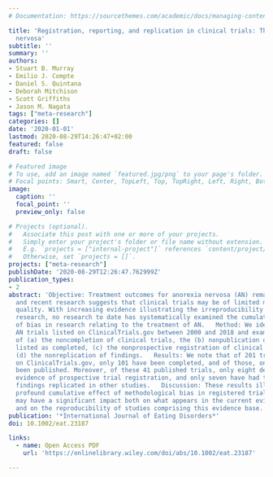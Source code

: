 ```yaml
---
# Documentation: https://sourcethemes.com/academic/docs/managing-content/

title: 'Registration, reporting, and replication in clinical trials: The case of anorexia
  nervosa'
subtitle: ''
summary: ''
authors:
- Stuart B. Murray
- Emilio J. Compte
- Daniel S. Quintana
- Deborah Mitchison
- Scott Griffiths
- Jason M. Nagata
tags: ["meta-research"]
categories: []
date: '2020-01-01'
lastmod: 2020-08-29T14:26:47+02:00
featured: false
draft: false

# Featured image
# To use, add an image named `featured.jpg/png` to your page's folder.
# Focal points: Smart, Center, TopLeft, Top, TopRight, Left, Right, BottomLeft, Bottom, BottomRight.
image:
  caption: ''
  focal_point: ''
  preview_only: false

# Projects (optional).
#   Associate this post with one or more of your projects.
#   Simply enter your project's folder or file name without extension.
#   E.g. `projects = ["internal-project"]` references `content/project/deep-learning/index.md`.
#   Otherwise, set `projects = []`.
projects: ["meta-research"]
publishDate: '2020-08-29T12:26:47.762999Z'
publication_types:
- 2
abstract: 'Objective: Treatment outcomes for anorexia nervosa (AN) remain modest,
  and recent research suggests that clinical trials may be of limited methodological
  quality. With increasing evidence illustrating the irreproducibility of psychological
  research, no research to date has systematically examined the cumulative effect
  of bias in research relating to the treatment of AN.   Method: We identified all
  AN trials listed on ClinicalTrials.gov between 2000 and 2018 and examined rates
  of (a) the noncompletion of clinical trials, the (b) nonpublication of trials once
  listed as completed, (c) the nonprospective registration of clinical trials, and
  (d) the nonreplication of findings.   Results: We note that of 201 trials listed
  on ClinicalTrials.gov, only 101 have been completed, and of those, only 41 have
  been published. Moreover, of these 41 published trials, only eight demonstrated
  evidence of prospective trial registration, and only seven have had their primary
  findings replicated in other studies.   Discussion: These results illustrate the
  profound cumulative effect of methodological bias in registered trials for AN, which
  may have a significant impact both on what appears in the current evidence base,
  and on the reproducibility of studies comprising this evidence base.'
publication: '*International Journal of Eating Disorders*'
doi: 10.1002/eat.23187

links:
  - name: Open Access PDF
    url: 'https://onlinelibrary.wiley.com/doi/abs/10.1002/eat.23187'

---
```

